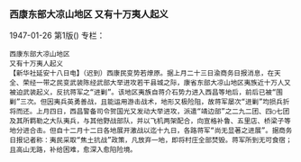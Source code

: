 ### 西康东部大凉山地区  又有十万夷人起义

1947-01-26
第1版()
专栏：

    西康东部大凉山地区
    又有十万夷人起义
    【新华社延安十八日电】（迟到）西康民变势若燎原。据上月二十三日渝商务日报消息，在天全、荣经一带之民变武装陈经武部大举进攻若干县城之际，康省东部大凉山地区夷族近十万人又被迫武装起义，反抗蒋军之“进剿”。该地区夷族自蒋介石势力进入西昌等地后，前后已被“围剿”三次。但因夷兵英勇善战，且能运用游击战术，地形又极险阻，故蒋军屡次“进剿”均损兵折将而还。上月四日，西昌警备司令贺国光又发动大举进攻，派遣“靖边部”之二九二团、四○七团及其所羁勒之大队夷兵，与其他野战部队，并以飞机两架配合，向宣格补鲁、五里店、桥梁子等地分进合击。但自十二月十二日各地展开激战以迄十九日，各路蒋军“尚无显著之进展”。据商务日报记者称：夷民采取“焦土抗战”政策，凡放弃一地，即将村庄全部焚毁。蒋军所到无可食宿；且高山无路，补给困难，愈深入愈陷险境。
